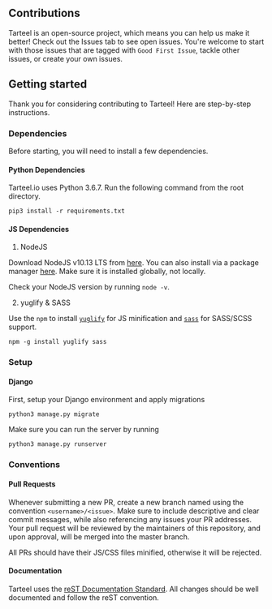 ## Contributions

Tarteel is an open-source project, which means you can help us make it better! 
Check out the Issues tab to see open issues. 
You're welcome to start with those issues that are tagged with `Good First Issue`, 
tackle other issues, or create your own issues.

## Getting started
Thank you for considering contributing to Tarteel! Here are step-by-step instructions.

### Dependencies
Before starting, you will need to install a few dependencies.

#### Python Dependencies
Tarteel.io uses Python 3.6.7. Run the following command from the root directory.
```commandline
pip3 install -r requirements.txt
```

#### JS Dependencies
1. NodeJS

Download NodeJS v10.13 LTS from [here](https://nodejs.org/en/).
You can also install via a package manager [here](https://nodejs.org/en/download/package-manager/). 
Make sure it is installed globally, not locally.

Check your NodeJS version by running `node -v`.

2. yuglify & SASS

Use the `npm` to install [`yuglify`](https://github.com/yui/yuglify) for JS minification and
[`sass`](http://sass-lang.com/install) for SASS/SCSS support.
```commandline
npm -g install yuglify sass
```

### Setup
#### Django
First, setup your Django environment and apply migrations
```commandline
python3 manage.py migrate
```
Make sure you can run the server by running
```commandline
python3 manage.py runserver
```

### Conventions

#### Pull Requests
Whenever submitting a new PR, create a new branch named using the convention `<username>/<issue>`.
Make sure to include descriptive and clear commit messages, while also referencing any issues your
PR addresses. Your pull request will be reviewed by the maintainers of this repository, and upon approval, will be merged into the master branch. 

All PRs should have their JS/CSS files minified, otherwise it will be rejected.

#### Documentation
Tarteel uses the [reST Documentation Standard](http://docutils.sourceforge.net/rst.html). 
All changes should be well documented and follow the reST convention.